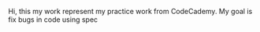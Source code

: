 Hi, this my work represent my practice work from CodeCademy. My goal is fix bugs in code using spec
